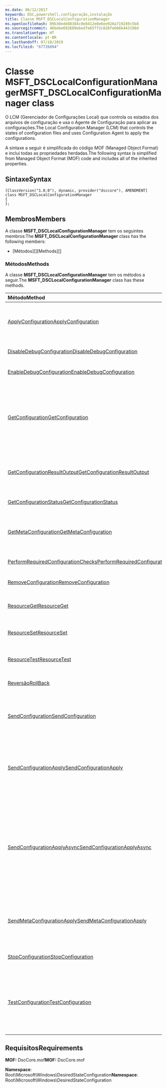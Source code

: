 ```yaml
---
ms.date: 06/12/2017
keywords: DSC,powershell,configuração,instalação
title: Classe MSFT_DSCLocalConfigurationManager
ms.openlocfilehash: 09b30edd48384c0e8412e0e6ee926a719249c5b8
ms.sourcegitcommit: 46bebe692689ebedfe65ff2c828fe666b443198d
ms.translationtype: HT
ms.contentlocale: pt-BR
ms.lasthandoff: 07/10/2019
ms.locfileid: "67726894"
---
```

# <a name="msftdsclocalconfigurationmanager-class"></a><span data-ttu-id="40455-103">Classe MSFT_DSCLocalConfigurationManager</span><span class="sxs-lookup"><span data-stu-id="40455-103">MSFT_DSCLocalConfigurationManager class</span></span>

<span data-ttu-id="40455-104">O LCM (Gerenciador de Configurações Local) que controla os estados dos arquivos de configuração e usa o Agente de Configuração para aplicar as configurações.</span><span class="sxs-lookup"><span data-stu-id="40455-104">The Local Configuration Manager (LCM) that controls the states of configuration files and uses Configuration Agent to apply the configurations.</span></span>

<span data-ttu-id="40455-105">A sintaxe a seguir é simplificada do código MOF (Managed Object Format) e inclui todas as propriedades herdadas.</span><span class="sxs-lookup"><span data-stu-id="40455-105">The following syntax is simplified from Managed Object Format (MOF) code and includes all of the inherited properties.</span></span>

## <a name="syntax"></a><span data-ttu-id="40455-106">Sintaxe</span><span class="sxs-lookup"><span data-stu-id="40455-106">Syntax</span></span>

```
[ClassVersion("1.0.0"), dynamic, provider("dsccore"), AMENDMENT]
class MSFT_DSCLocalConfigurationManager
{
};
```

## <a name="members"></a><span data-ttu-id="40455-107">Membros</span><span class="sxs-lookup"><span data-stu-id="40455-107">Members</span></span>

<span data-ttu-id="40455-108">A classe **MSFT_DSCLocalConfigurationManager** tem os seguintes membros:</span><span class="sxs-lookup"><span data-stu-id="40455-108">The **MSFT_DSCLocalConfigurationManager** class has the following members:</span></span>

- <span data-ttu-id="40455-109">[Métodos][]</span><span class="sxs-lookup"><span data-stu-id="40455-109">[Methods][]</span></span>

### <a name="methods"></a><span data-ttu-id="40455-110">Métodos</span><span class="sxs-lookup"><span data-stu-id="40455-110">Methods</span></span>

<span data-ttu-id="40455-111">A classe **MSFT_DSCLocalConfigurationManager** tem os métodos a seguir.</span><span class="sxs-lookup"><span data-stu-id="40455-111">The **MSFT_DSCLocalConfigurationManager** class has these methods.</span></span>

|<span data-ttu-id="40455-112">Método</span><span class="sxs-lookup"><span data-stu-id="40455-112">Method</span></span> |<span data-ttu-id="40455-113">Descrição</span><span class="sxs-lookup"><span data-stu-id="40455-113">Description</span></span> |
|:--- |:---|
| [<span data-ttu-id="40455-114">ApplyConfiguration</span><span class="sxs-lookup"><span data-stu-id="40455-114">ApplyConfiguration</span></span>](msft-dsclocalconfigurationmanager-applyconfiguration.md)| <span data-ttu-id="40455-115">Usa o Agente de Configuração para aplicar a configuração pendente.</span><span class="sxs-lookup"><span data-stu-id="40455-115">Uses the Configuration Agent to apply the configuration that is pending.</span></span>|
| [<span data-ttu-id="40455-116">DisableDebugConfiguration</span><span class="sxs-lookup"><span data-stu-id="40455-116">DisableDebugConfiguration</span></span>](msft-dsclocalconfigurationmanager-disabledebugconfiguration.md)| <span data-ttu-id="40455-117">Desabilita a depuração do recurso DSC.</span><span class="sxs-lookup"><span data-stu-id="40455-117">Disables DSC resource debugging.</span></span>|
| [<span data-ttu-id="40455-118">EnableDebugConfiguration</span><span class="sxs-lookup"><span data-stu-id="40455-118">EnableDebugConfiguration</span></span>](msft-dsclocalconfigurationmanager-enabledebugconfiguration.md)| <span data-ttu-id="40455-119">Habilita a depuração do recurso DSC.</span><span class="sxs-lookup"><span data-stu-id="40455-119">Enables DSC resource debugging.</span></span>|
| [<span data-ttu-id="40455-120">GetConfiguration</span><span class="sxs-lookup"><span data-stu-id="40455-120">GetConfiguration</span></span>](msft-dsclocalconfigurationmanager-getconfiguration.md)| <span data-ttu-id="40455-121">Envia o documento de configuração para o nó gerenciado e usa o método **Get** do Agente de Configuração para aplicar a configuração.</span><span class="sxs-lookup"><span data-stu-id="40455-121">Sends the configuration document to the managed node and uses the **Get** method of the Configuration Agent to apply the configuration.</span></span>|
| [<span data-ttu-id="40455-122">GetConfigurationResultOutput</span><span class="sxs-lookup"><span data-stu-id="40455-122">GetConfigurationResultOutput</span></span>](msft-dsclocalconfigurationmanager-getconfigurationresultoutput.md)| <span data-ttu-id="40455-123">Obtém a saída do Agente de Configuração relacionada a um trabalho específico.</span><span class="sxs-lookup"><span data-stu-id="40455-123">Gets the Configuration Agent output relating to a specific job.</span></span>|
| [<span data-ttu-id="40455-124">GetConfigurationStatus</span><span class="sxs-lookup"><span data-stu-id="40455-124">GetConfigurationStatus</span></span>](msft-dsclocalconfigurationmanager-getconfigurationstatus.md)| <span data-ttu-id="40455-125">Obtém o histórico do status de configuração.</span><span class="sxs-lookup"><span data-stu-id="40455-125">Get the configuration status history.</span></span>|
| [<span data-ttu-id="40455-126">GetMetaConfiguration</span><span class="sxs-lookup"><span data-stu-id="40455-126">GetMetaConfiguration</span></span>](msft-dsclocalconfigurationmanager-getmetaconfiguration.md)| <span data-ttu-id="40455-127">Obtém as configurações LCM que são usadas para controlar o Agente de Configuração.</span><span class="sxs-lookup"><span data-stu-id="40455-127">Gets the LCM settings that are used to control Configuration Agent.</span></span>|
| [<span data-ttu-id="40455-128">PerformRequiredConfigurationChecks</span><span class="sxs-lookup"><span data-stu-id="40455-128">PerformRequiredConfigurationChecks</span></span>](msft-dsclocalconfigurationmanager-performrequiredconfigurationchecks.md)| <span data-ttu-id="40455-129">Inicia a verificação de consistência.</span><span class="sxs-lookup"><span data-stu-id="40455-129">Starts the consistency check.</span></span>|
| [<span data-ttu-id="40455-130">RemoveConfiguration</span><span class="sxs-lookup"><span data-stu-id="40455-130">RemoveConfiguration</span></span>](msft-dsclocalconfigurationmanager-removeconfiguration.md)| <span data-ttu-id="40455-131">Remove os arquivo de configuração.</span><span class="sxs-lookup"><span data-stu-id="40455-131">Removes the configuration files.</span></span>|
| [<span data-ttu-id="40455-132">ResourceGet</span><span class="sxs-lookup"><span data-stu-id="40455-132">ResourceGet</span></span>](msft-dsclocalconfigurationmanager-resourceget.md)| <span data-ttu-id="40455-133">Chama diretamente o método **Get** de um recurso de DSC.</span><span class="sxs-lookup"><span data-stu-id="40455-133">Directly calls the **Get** method of a DSC resource.</span></span>|
| [<span data-ttu-id="40455-134">ResourceSet</span><span class="sxs-lookup"><span data-stu-id="40455-134">ResourceSet</span></span>](msft-dsclocalconfigurationmanager-resourceset.md)| <span data-ttu-id="40455-135">Chama diretamente o método **Set** de um recurso de DSC.</span><span class="sxs-lookup"><span data-stu-id="40455-135">Directly calls the **Set** method of a DSC resource.</span></span>|
| [<span data-ttu-id="40455-136">ResourceTest</span><span class="sxs-lookup"><span data-stu-id="40455-136">ResourceTest</span></span>](msft-dsclocalconfigurationmanager-resourcetest.md)| <span data-ttu-id="40455-137">Chama diretamente o método **Test** de um recurso de DSC.</span><span class="sxs-lookup"><span data-stu-id="40455-137">Directly calls the **Test** method of a DSC resource.</span></span>|
| [<span data-ttu-id="40455-138">Reversão</span><span class="sxs-lookup"><span data-stu-id="40455-138">RollBack</span></span>](msft-dsclocalconfigurationmanager-rollback.md)| <span data-ttu-id="40455-139">Reverte a uma configuração anterior.</span><span class="sxs-lookup"><span data-stu-id="40455-139">Rolls back to a previous configuration.</span></span>|
| [<span data-ttu-id="40455-140">SendConfiguration</span><span class="sxs-lookup"><span data-stu-id="40455-140">SendConfiguration</span></span>](msft-dsclocalconfigurationmanager-sendconfiguration.md)| <span data-ttu-id="40455-141">Envia o documento de configuração para o nó gerenciado e o salva como alteração pendente.</span><span class="sxs-lookup"><span data-stu-id="40455-141">Sends the configuration document to the managed node and saves it as a pending change.</span></span>|
| [<span data-ttu-id="40455-142">SendConfigurationApply</span><span class="sxs-lookup"><span data-stu-id="40455-142">SendConfigurationApply</span></span>](msft-dsclocalconfigurationmanager-sendconfigurationapply.md)| <span data-ttu-id="40455-143">Envia o documento de configuração para o nó gerenciado e usa o Agente de Configuração para aplicar a configuração.</span><span class="sxs-lookup"><span data-stu-id="40455-143">Sends the configuration document to the managed node and uses the Configuration Agent to apply the configuration.</span></span>|
| [<span data-ttu-id="40455-144">SendConfigurationApplyAsync</span><span class="sxs-lookup"><span data-stu-id="40455-144">SendConfigurationApplyAsync</span></span>](msft-dsclocalconfigurationmanager-sendconfigurationapplyasync.md)| <span data-ttu-id="40455-145">Envia o documento de configuração para o nó gerenciado e começa a usar o Agente de Configuração para aplicar a configuração.</span><span class="sxs-lookup"><span data-stu-id="40455-145">Send the configuration document to the managed node and start using the Configuration Agent to apply the configuration.</span></span> <span data-ttu-id="40455-146">Use GetConfigurationResultOutput para recuperar a saída do resultado.</span><span class="sxs-lookup"><span data-stu-id="40455-146">Use GetConfigurationResultOutput to retrieve result output.</span></span>|
| [<span data-ttu-id="40455-147">SendMetaConfigurationApply</span><span class="sxs-lookup"><span data-stu-id="40455-147">SendMetaConfigurationApply</span></span>](msft-dsclocalconfigurationmanager-sendmetaconfigurationapply.md)| <span data-ttu-id="40455-148">Obtém as configurações de LCM que são usadas para controlar o Agente de Configuração.</span><span class="sxs-lookup"><span data-stu-id="40455-148">Sets the LCM settings that are used to control the Configuration Agent.</span></span>|
| [<span data-ttu-id="40455-149">StopConfiguration</span><span class="sxs-lookup"><span data-stu-id="40455-149">StopConfiguration</span></span>](msft-dsclocalconfigurationmanager-stopconfiguration.md)| <span data-ttu-id="40455-150">Interrompe a configuração em andamento.</span><span class="sxs-lookup"><span data-stu-id="40455-150">Stops the configuration that is in progress.</span></span>|
| [<span data-ttu-id="40455-151">TestConfiguration</span><span class="sxs-lookup"><span data-stu-id="40455-151">TestConfiguration</span></span>](msft-dsclocalconfigurationmanager-testconfiguration.md)| <span data-ttu-id="40455-152">Envia o documento de configuração para o nó gerenciado e verifica a configuração atual de acordo com o documento.</span><span class="sxs-lookup"><span data-stu-id="40455-152">Sends the configuration document to the managed node and verifies the current configuration against the document.</span></span>|

## <a name="requirements"></a><span data-ttu-id="40455-153">Requisitos</span><span class="sxs-lookup"><span data-stu-id="40455-153">Requirements</span></span>

<span data-ttu-id="40455-154">**MOF:** DscCore.mof</span><span class="sxs-lookup"><span data-stu-id="40455-154">**MOF:** DscCore.mof</span></span>

<span data-ttu-id="40455-155">**Namespace**: Root\Microsoft\Windows\DesiredStateConfiguration</span><span class="sxs-lookup"><span data-stu-id="40455-155">**Namespace**: Root\Microsoft\Windows\DesiredStateConfiguration</span></span>
